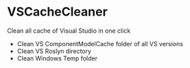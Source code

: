 # VSCacheCleaner
Clean all cache of Visual Studio in one click

- Clean VS ComponentModelCache folder of all VS versions
- Clean VS Roslyn directory
- Clean Windows Temp folder
